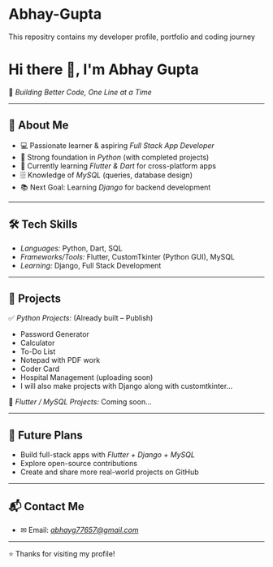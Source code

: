 # Abhay-Gupta
This repositry contains my developer profile, portfolio and coding journey

# Hi there 👋, I'm Abhay Gupta  

🚀 *Building Better Code, One Line at a Time*  

---

## 🌟 About Me  
- 💻 Passionate learner & aspiring *Full Stack App Developer*  
- 🐍 Strong foundation in *Python* (with completed projects)  
- 🎯 Currently learning *Flutter & Dart* for cross-platform apps  
- 🗄 Knowledge of *MySQL* (queries, database design)  
- 📚 Next Goal: Learning *Django* for backend development  

---

## 🛠 Tech Skills  
- *Languages:* Python, Dart, SQL  
- *Frameworks/Tools:* Flutter, CustomTkinter (Python GUI), MySQL  
- *Learning:* Django, Full Stack Development 

---

## 📂 Projects  
✅ *Python Projects:* (Already built – Publish)  
- Password Generator
- Calculator
- To-Do List
- Notepad with PDF work
- Coder Card
- Hospital Management (uploading soon)
- I will also make projects with Django along with customtkinter...


🌱 *Flutter / MySQL Projects:* Coming soon...  

---

## 🎯 Future Plans  
- Build full-stack apps with *Flutter + Django + MySQL*  
- Explore open-source contributions  
- Create and share more real-world projects on GitHub  

---

## 📬 Contact Me  
- ✉ Email: *abhayg77657@gmail.com* 

---
⭐ Thanks for visiting my profile!

